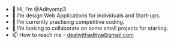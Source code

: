- 👋 Hi, I’m @Adityamp3
- 👀 I’m design Web Applications for individuals and Start-ups.
- 🌱 I’m currently practising competitive coding.
- 💞️ I’m looking to collaborate on some small projects for starting.
- 📫 How to reach me - dealwithaditya@gmail.com

<!---
Adityamp3/Adityamp3 is a ✨ special ✨ repository because its `README.md` (this file) appears on your GitHub profile.
You can click the Preview link to take a look at your changes.
--->
